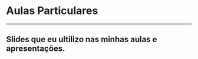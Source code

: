 # Aulas Particulares

-----------

<h2> Slides que eu ultilizo nas minhas aulas e apresentações. </h2>
